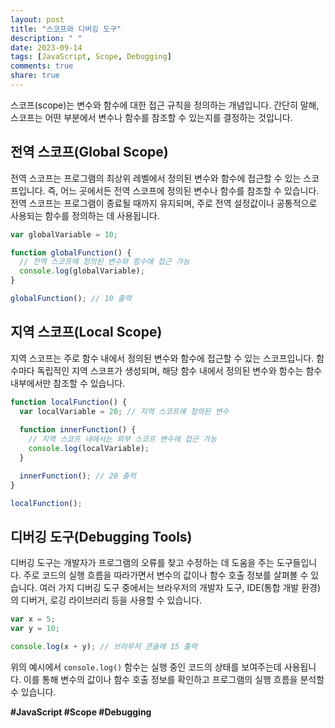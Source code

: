 ```yaml
---
layout: post
title: "스코프와 디버깅 도구"
description: " "
date: 2023-09-14
tags: [JavaScript, Scope, Debugging]
comments: true
share: true
---
```


스코프(scope)는 변수와 함수에 대한 접근 규칙을 정의하는 개념입니다. 간단히 말해, 스코프는 어떤 부분에서 변수나 함수를 참조할 수 있는지를 결정하는 것입니다.

## 전역 스코프(Global Scope)

전역 스코프는 프로그램의 최상위 레벨에서 정의된 변수와 함수에 접근할 수 있는 스코프입니다. 즉, 어느 곳에서든 전역 스코프에 정의된 변수나 함수를 참조할 수 있습니다. 전역 스코프는 프로그램이 종료될 때까지 유지되며, 주로 전역 설정값이나 공통적으로 사용되는 함수를 정의하는 데 사용됩니다.

```javascript
var globalVariable = 10;

function globalFunction() {
  // 전역 스코프에 정의된 변수와 함수에 접근 가능
  console.log(globalVariable);
}

globalFunction(); // 10 출력
```

## 지역 스코프(Local Scope)

지역 스코프는 주로 함수 내에서 정의된 변수와 함수에 접근할 수 있는 스코프입니다. 함수마다 독립적인 지역 스코프가 생성되며, 해당 함수 내에서 정의된 변수와 함수는 함수 내부에서만 참조할 수 있습니다.

```javascript
function localFunction() {
  var localVariable = 20; // 지역 스코프에 정의된 변수
  
  function innerFunction() {
    // 지역 스코프 내에서는 외부 스코프 변수에 접근 가능
    console.log(localVariable);
  }

  innerFunction(); // 20 출력
}

localFunction();
```

## 디버깅 도구(Debugging Tools)

디버깅 도구는 개발자가 프로그램의 오류를 찾고 수정하는 데 도움을 주는 도구들입니다. 주로 코드의 실행 흐름을 따라가면서 변수의 값이나 함수 호출 정보를 살펴볼 수 있습니다. 여러 가지 디버깅 도구 중에서는 브라우저의 개발자 도구, IDE(통합 개발 환경)의 디버거, 로깅 라이브러리 등을 사용할 수 있습니다.

```javascript
var x = 5;
var y = 10;

console.log(x + y); // 브라우저 콘솔에 15 출력
```

위의 예시에서 `console.log()` 함수는 실행 중인 코드의 상태를 보여주는데 사용됩니다. 이를 통해 변수의 값이나 함수 호출 정보를 확인하고 프로그램의 실행 흐름을 분석할 수 있습니다.

**#JavaScript #Scope #Debugging**